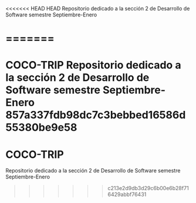 <<<<<<< HEAD
﻿HEAD
Repositorio dedicado a la sección 2 de Desarrollo de Software semestre Septiembre-Enero

=======
=======
COCO-TRIP
Repositorio dedicado a la sección 2 de Desarrollo de Software semestre Septiembre-Enero 
857a337fdb98dc7c3bebbed16586d55380be9e58
=======
# COCO-TRIP

Repositorio dedicado a la sección 2 de Desarrollo de Software semestre Septiembre-Enero 
>>>>>>> c213e2d9db3d29c6b00e6b28f716429abbf76431
